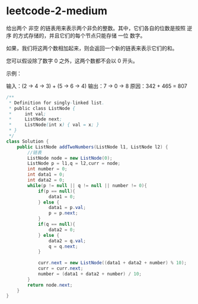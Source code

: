 # leetcode-2-medium

给出两个 非空 的链表用来表示两个非负的整数。其中，它们各自的位数是按照 逆序 的方式存储的，并且它们的每个节点只能存储 一位 数字。

如果，我们将这两个数相加起来，则会返回一个新的链表来表示它们的和。

您可以假设除了数字 0 之外，这两个数都不会以 0 开头。

示例：

输入：(2 -> 4 -> 3) + (5 -> 6 -> 4)
输出：7 -> 0 -> 8
原因：342 + 465 = 807



```java
/**
 * Definition for singly-linked list.
 * public class ListNode {
 *     int val;
 *     ListNode next;
 *     ListNode(int x) { val = x; }
 * }
 */
class Solution {
    public ListNode addTwoNumbers(ListNode l1, ListNode l2) {
        //链表
        ListNode node = new ListNode(0);
        ListNode p = l1,q = l2,curr = node;
        int number = 0;
        int data1 = 0;
        int data2 = 0;
        while(p != null || q != null || number != 0){
            if(p == null){
                data1 = 0;
            } else {
                data1 = p.val;
                p = p.next;
            }
            if(q == null){
                data2 = 0;
            } else {
                data2 = q.val;
                q = q.next;
            }
            
            curr.next = new ListNode((data1 + data2 + number) % 10);
            curr = curr.next;
            number = (data1 + data2 + number) / 10;
        }
        return node.next;
    }
}
```

